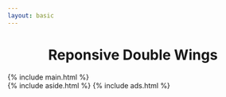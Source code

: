 ```yaml
---
layout: basic
---
```

<link rel="stylesheet" href="{{site.baseurl}}/public/css/page.css">
<link rel="stylesheet" href="{{site.baseurl}}/public/css/double-wings.css">
<link rel="stylesheet" href="{{site.baseurl}}/public/css/responsive-double-wings.css">

<h1 style="text-align: center;">Reponsive Double Wings</h1>
<div class="wrap">
	<div class="wrap-main">
		{% include main.html %}
	</div>
	{% include aside.html %}
	{% include ads.html %}
</div>